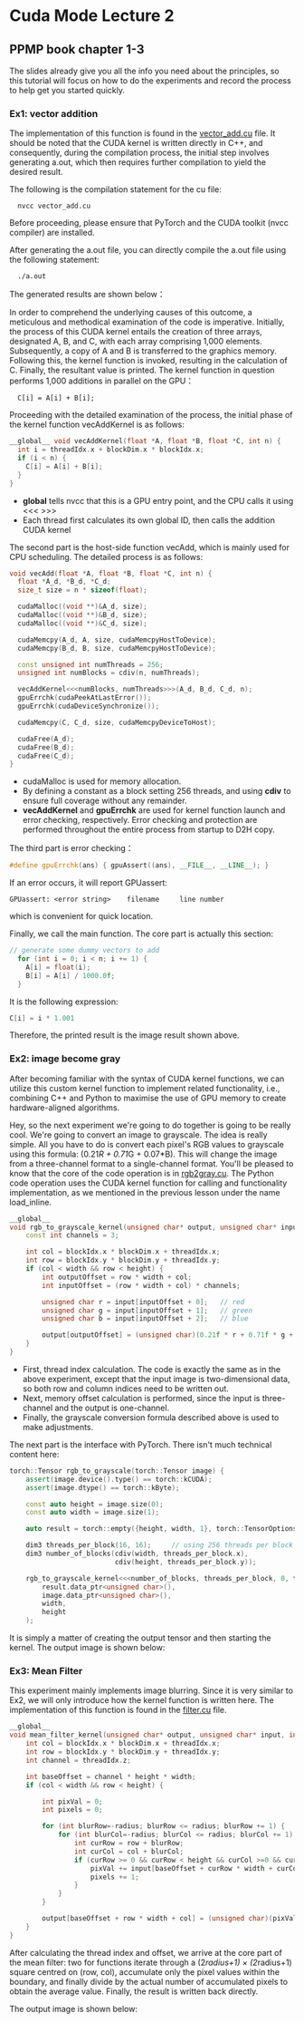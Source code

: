 # Cuda Mode Lecture 2
## PPMP book chapter 1-3
The slides already give you all the info you need about the principles, so this tutorial will focus on how to do the experiments and record the process to help get you started quickly.

### Ex1: vector addition
The implementation of this function is found in the [vector_add.cu](https://github.com/stevenstage/cuda-learning/blob/main/lecture002/vector_add.cu) file. It should be noted that the CUDA kernel is written directly in C++, and consequently, during the compilation process, the initial step involves generating a.out, which then requires further compilation to yield the desired result.

The following is the compilation statement for the cu file:
```
  nvcc vector_add.cu
```
Before proceeding, please ensure that PyTorch and the CUDA toolkit (nvcc compiler) are installed.

After generating the a.out file, you can directly compile the a.out file using the following statement:
```
  ./a.out
```
The generated results are shown below：

In order to comprehend the underlying causes of this outcome, a meticulous and methodical examination of the code is imperative. Initially, the process of this CUDA kernel entails the creation of three arrays, designated A, B, and C, with each array comprising 1,000 elements. Subsequently, a copy of A and B is transferred to the graphics memory. Following this, the kernel function is invoked, resulting in the calculation of C. Finally, the resultant value is printed. The kernel function in question performs 1,000 additions in parallel on the GPU：
```
  C[i] = A[i] + B[i];
```
Proceeding with the detailed examination of the process, the initial phase of the kernel function vecAddKernel is as follows:
```c++
__global__ void vecAddKernel(float *A, float *B, float *C, int n) {
  int i = threadIdx.x + blockDim.x * blockIdx.x;
  if (i < n) {
    C[i] = A[i] + B[i];
  }
}
```
* __global__ tells nvcc that this is a GPU entry point, and the CPU calls it using <<< >>>
* Each thread first calculates its own global ID, then calls the addition CUDA kernel
  
The second part is the host-side function vecAdd, which is mainly used for CPU scheduling. The detailed process is as follows:
```c++
void vecAdd(float *A, float *B, float *C, int n) {
  float *A_d, *B_d, *C_d;
  size_t size = n * sizeof(float);

  cudaMalloc((void **)&A_d, size);
  cudaMalloc((void **)&B_d, size);
  cudaMalloc((void **)&C_d, size);

  cudaMemcpy(A_d, A, size, cudaMemcpyHostToDevice);
  cudaMemcpy(B_d, B, size, cudaMemcpyHostToDevice);

  const unsigned int numThreads = 256;
  unsigned int numBlocks = cdiv(n, numThreads);

  vecAddKernel<<<numBlocks, numThreads>>>(A_d, B_d, C_d, n);
  gpuErrchk(cudaPeekAtLastError());
  gpuErrchk(cudaDeviceSynchronize());

  cudaMemcpy(C, C_d, size, cudaMemcpyDeviceToHost);

  cudaFree(A_d);
  cudaFree(B_d);
  cudaFree(C_d);
}
```
* cudaMalloc is used for memory allocation.
* By defining a constant as a block setting 256 threads, and using **cdiv** to ensure full coverage without any remainder.
* **vecAddKernel** and **gpuErrchk** are used for kernel function launch and error checking, respectively. Error checking and protection are performed throughout the entire process from startup to D2H copy.

The third part is error checking：
```c++
#define gpuErrchk(ans) { gpuAssert((ans), __FILE__, __LINE__); }
```
If an error occurs, it will report GPUassert: 
```
GPUassert: <error string>    filename     line number
```
which is convenient for quick location.

Finally, we call the main function. The core part is actually this section:
```c++
// generate some dummy vectors to add
  for (int i = 0; i < n; i += 1) {
    A[i] = float(i);
    B[i] = A[i] / 1000.0f;
  }

```
It is the following expression:
```c++
C[i] = i * 1.001
```
Therefore, the printed result is the image result shown above.

### Ex2: image become gray
After becoming familiar with the syntax of CUDA kernel functions, we can utilize this custom kernel function to implement related functionality, i.e., combining C++ and Python to maximise the use of GPU memory to create hardware-aligned algorithms.

Hey, so the next experiment we're going to do together is going to be really cool. We're going to convert an image to grayscale. The idea is really simple. All you have to do is convert each pixel's RGB values to grayscale using this formula: (0.21*R + 0.71*G + 0.07*B). This will change the image from a three-channel format to a single-channel format. You'll be pleased to know that the core of the code operation is in [rgb2gray.cu](https://github.com/stevenstage/cuda-learning/blob/main/lecture002/rgb2gray.cu). The Python code operation uses the CUDA kernel function for calling and functionality implementation, as we mentioned in the previous lesson under the name load_inline.

```c++
__global__
void rgb_to_grayscale_kernel(unsigned char* output, unsigned char* input, int width, int height) {
    const int channels = 3;

    int col = blockIdx.x * blockDim.x + threadIdx.x;
    int row = blockIdx.y * blockDim.y + threadIdx.y;
    if (col < width && row < height) {
        int outputOffset = row * width + col;
        int inputOffset = (row * width + col) * channels;

        unsigned char r = input[inputOffset + 0];   // red
        unsigned char g = input[inputOffset + 1];   // green
        unsigned char b = input[inputOffset + 2];   // blue

        output[outputOffset] = (unsigned char)(0.21f * r + 0.71f * g + 0.07f * b);
    }
}
```
* First, thread index calculation. The code is exactly the same as in the above experiment, except that the input image is two-dimensional data, so both row and column indices need to be written out. 
* Next, memory offset calculation is performed, since the input is three-channel and the output is one-channel.
* Finally, the grayscale conversion formula described above is used to make adjustments.

The next part is the interface with PyTorch. There isn't much technical content here:

```c++
torch::Tensor rgb_to_grayscale(torch::Tensor image) {
    assert(image.device().type() == torch::kCUDA);
    assert(image.dtype() == torch::kByte);

    const auto height = image.size(0);
    const auto width = image.size(1);

    auto result = torch::empty({height, width, 1}, torch::TensorOptions().dtype(torch::kByte).device(image.device()));

    dim3 threads_per_block(16, 16);     // using 256 threads per block
    dim3 number_of_blocks(cdiv(width, threads_per_block.x),
                          cdiv(height, threads_per_block.y));

    rgb_to_grayscale_kernel<<<number_of_blocks, threads_per_block, 0, torch::cuda::getCurrentCUDAStream()>>>(
        result.data_ptr<unsigned char>(),
        image.data_ptr<unsigned char>(),
        width,
        height
    );
```
It is simply a matter of creating the output tensor and then starting the kernel. The output image is shown below:

### Ex3: Mean Filter
This experiment mainly implements image blurring. Since it is very similar to Ex2, we will only introduce how the kernel function is written here. The implementation of this function is found in the [filter.cu](https://github.com/stevenstage/cuda-learning/blob/main/lecture002/filter.cu) file.
```c++
__global__
void mean_filter_kernel(unsigned char* output, unsigned char* input, int width, int height, int radius) {
    int col = blockIdx.x * blockDim.x + threadIdx.x;
    int row = blockIdx.y * blockDim.y + threadIdx.y;
    int channel = threadIdx.z;

    int baseOffset = channel * height * width;
    if (col < width && row < height) {

        int pixVal = 0;
        int pixels = 0;

        for (int blurRow=-radius; blurRow <= radius; blurRow += 1) {
            for (int blurCol=-radius; blurCol <= radius; blurCol += 1) {
                int curRow = row + blurRow;
                int curCol = col + blurCol;
                if (curRow >= 0 && curRow < height && curCol >=0 && curCol < width) {
                    pixVal += input[baseOffset + curRow * width + curCol];
                    pixels += 1;
                }
            }
        }

        output[baseOffset + row * width + col] = (unsigned char)(pixVal / pixels);
    }
}
```
After calculating the thread index and offset, we arrive at the core part of the mean filter: two for functions iterate through a (2*radius+1) × (2*radius+1) square centred on (row, col), accumulate only the pixel values within the boundary, and finally divide by the actual number of accumulated pixels to obtain the average value. Finally, the result is written back directly.

The output image is shown below:
